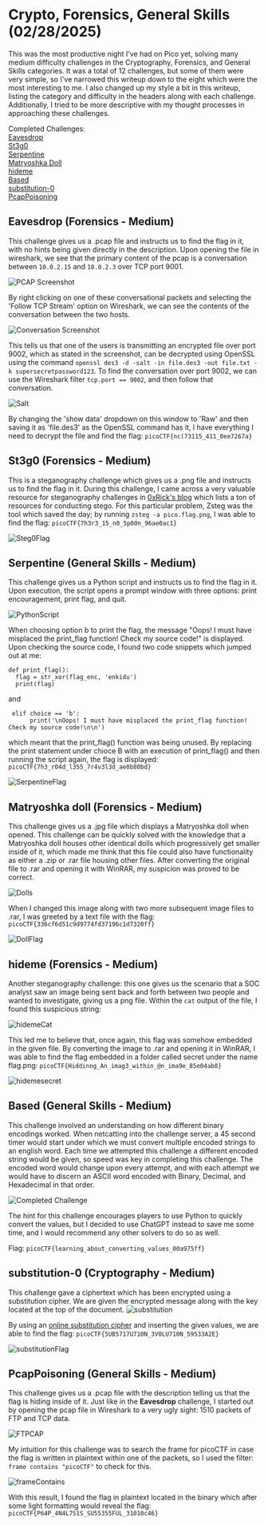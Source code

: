 # Crypto, Forensics, General Skills (02/28/2025)
This was the most productive night I've had on Pico yet, solving many medium difficulty challenges in the Cryptography, Forensics, and General Skills categories. It was a total of 12 challenges, but some of them were very simple, so I've narrowed this writeup down to the eight which were the most interesting to me. I also changed up my style a bit in this writeup, listing the category and difficulty in the headers along with each challenge. Additionally, I tried to be more descriptive with my thought processes in approaching these challenges.

Completed Challenges:\
[Eavesdrop](https://play.picoctf.org/practice/challenge/264?category=4&difficulty=2&page=2)\
[St3g0](https://play.picoctf.org/practice/challenge/305?category=4&difficulty=2&page=1)\
[Serpentine](https://play.picoctf.org/practice/challenge/251?category=5&difficulty=2&page=1)\
[Matryoshka Doll](https://play.picoctf.org/practice/challenge/129?category=4&difficulty=2&page=3)\
[hideme](https://play.picoctf.org/practice/challenge/350?category=4&difficulty=2&page=1)\
[Based](https://play.picoctf.org/practice/challenge/35?category=5&difficulty=2&page=2)\
[substitution-0](https://play.picoctf.org/practice/challenge/307?category=2&page=2)\
[PcapPoisoning](https://play.picoctf.org/practice/challenge/362?category=4&difficulty=2&page=1)


## Eavesdrop (Forensics - Medium)
This challenge gives us a .pcap file and instructs us to find the flag in it, with no hints being given directly in the description. Upon opening the file in wireshark, we see that the primary content of the pcap is a conversation between
`10.0.2.15` and `10.0.2.3` over TCP port 9001.

![PCAP Screenshot](https://i.imgur.com/qpJsCg7.png)

By right clicking on one of these conversational packets and selecting the 'Follow TCP Stream' option on Wireshark, we can see the contents of the conversation between the two hosts.

![Conversation Screenshot](https://i.imgur.com/S3nE0Jn.png)

This tells us that one of the users is transmitting an encrypted file over port 9002, which as stated in the screenshot, can be decrypted using OpenSSL using the command `openssl des3 -d -salt -in file.des3 -out file.txt -k supersecretpassword123`. To find the conversation over port 9002, we can use the Wireshark filter `tcp.port == 9002`, and then follow that conversation.

![Salt](https://i.imgur.com/W0TcIqk.png)

By changing the 'show data' dropdown on this window to 'Raw' and then saving it as 'file.des3' as the OpenSSL command has it, I have everything I need to decrypt the file and find the flag: `picoCTF{nc(73115_411_0ee7267a}`

## St3g0 (Forensics - Medium)
This is a steganography challenge which gives us a .png file and instructs us to find the flag in it. During this challenge, I came across a very valuable resource for steganography challenges in [0xRick's blog](https://0xrick.github.io/lists/stego/) which lists a ton of resources for conducting stego. For this particular problem, Zsteg was the tool which saved the day; by running `zsteg -a pico.flag.png`, I was able to find the flag: `picoCTF{7h3r3_15_n0_5p00n_96ae0ac1}`

![Steg0Flag](https://i.imgur.com/eNsbgYc.png)

## Serpentine (General Skills - Medium)
This challenge gives us a Python script and instructs us to find the flag in it. Upon execution, the script opens a prompt window with three options: print encouragement, print flag, and quit.

![PythonScript](https://i.imgur.com/Tz5cN61.png)

When choosing option b to print the flag, the message "Oops! I must have misplaced the print_flag function! Check my source code!" is displayed. Upon checking the source code, I found two code snippets which jumped out at me:
```
def print_flag():
  flag = str_xor(flag_enc, 'enkidu')
  print(flag)
```
and
```
 elif choice == 'b':
      print('\nOops! I must have misplaced the print_flag function! Check my source code!\n\n')
```
which meant that the print_flag() function was being unused. By replacing the print statement under chioce B with an execution of print_flag() and then running the script again, the flag is displayed: `picoCTF{7h3_r04d_l355_7r4v3l3d_ae0b80bd}`

![SerpentineFlag](https://i.imgur.com/7vEAj3g.png)

## Matryoshka doll (Forensics - Medium)
This challenge gives us a .jpg file which displays a Matryoshka doll when opened. This challenge can be quickly solved with the knowledge that a Matryoshka doll houses other identical dolls which progressively get smaller inside of it, which made me think that this file could also have functionality as either a .zip or .rar file housing other files. After converting the original file to .rar and opening it with WinRAR, my suspicion was proved to be correct.

![Dolls](https://i.imgur.com/x5j9WZe.png)

When I changed this image along with two more subsequent image files to .rar, I was greeted by a text file with the flag: `picoCTF{336cf6d51c9d9774fd37196c1d7320ff}`

![DollFlag](https://i.imgur.com/UvFsnfa.png)

## hideme (Forensics - Medium)
Another steganography challenge: this one gives us the scenario that a SOC analyst saw an image being sent back and forth between two people and wanted to investigate, giving us a png file.
Within the `cat` output of the file, I found this suspicious string:

![hidemeCat](https://i.imgur.com/m85mZZs.png)

This led me to believe that, once again, this flag was somehow embedded in the given file. By converting the image to .rar and opening it in WinRAR, I was able to find the flag embedded in a folder called secret under the name flag.png: `picoCTF{Hiddinng_An_imag3_within_@n_ima9e_85e04ab8}`

![hidemesecret](https://i.imgur.com/PzmJG5B.png)

## Based (General Skills - Medium)
This challenge involved an understanding on how different binary encodings worked. When netcatting into the challenge server, a 45 second timer would start under which we must convert multiple encoded strings to an english word. Each time we attempted this challenge a different encoded string would be given, so speed was key in completing this challenge. The encoded word would change upon every attempt, and with each attempt we would have to discern an ASCII word encoded with Binary, Decimal, and Hexadecimal in that order. 

![Completed Challenge](https://i.imgur.com/N6fFXmH.png)

The hint for this challenge encourages players to use Python to quickly convert the values, but I decided to use ChatGPT instead to save me some time, and I would recommend any other solvers to do so as well.

Flag: `picoCTF{learning_about_converting_values_00a975ff}`

## substitution-0 (Cryptography - Medium)
This challenge gave a ciphertext which has been encrypted using a substitution cipher. We are given the encrypted message along with the key located at the top of the document.
![substitution](https://i.imgur.com/kyEaBQj.png)

By using an [online substitution cipher](https://cryptii.com/pipes/alphabetical-substitution) and inserting the given values, we are able to find the flag: `picoCTF{5UB5717U710N_3V0LU710N_59533A2E}`

![substitutionFlag](https://i.imgur.com/yyrMNHI.png)

## PcapPoisoning (General Skills - Medium)
This challenge gives us a .pcap file with the description telling us that the flag is hiding inside of it. Just like in the **Eavesdrop** challenge, I started out by opening the pcap file in Wireshark to a very ugly sight: 1510 packets of FTP and TCP data.

![FTPCAP](https://i.imgur.com/Jh4y00w.png)

My intuition for this challenge was to search the frame for picoCTF in case the flag is written in plaintext within one of the packets, so I used the filter: `frame contains "picoCTF"` to check for this.

![frameContains](https://i.imgur.com/XqlOWVk.png)

With this result, I found the flag in plaintext located in the binary which after some light formatting would reveal the flag: `picoCTF{P64P_4N4L7S1S_SU55355FUL_31010c46}`

